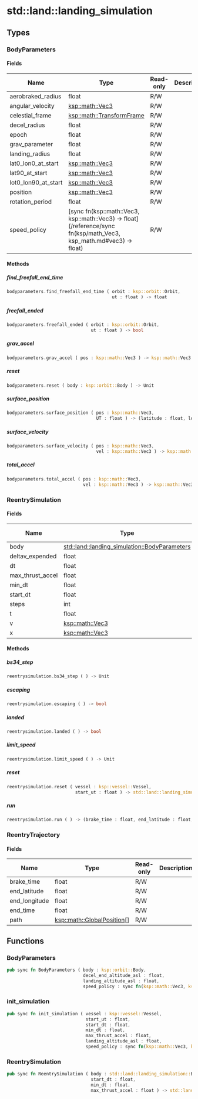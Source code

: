 # std::land::landing_simulation



## Types


### BodyParameters



#### Fields

Name | Type | Read-only | Description
--- | --- | --- | ---
aerobraked_radius | float | R/W | 
angular_velocity | [ksp::math::Vec3](/reference/ksp/math.md#vec3) | R/W | 
celestial_frame | [ksp::math::TransformFrame](/reference/ksp/math.md#transformframe) | R/W | 
decel_radius | float | R/W | 
epoch | float | R/W | 
grav_parameter | float | R/W | 
landing_radius | float | R/W | 
lat0_lon0_at_start | [ksp::math::Vec3](/reference/ksp/math.md#vec3) | R/W | 
lat90_at_start | [ksp::math::Vec3](/reference/ksp/math.md#vec3) | R/W | 
lot0_lon90_at_start | [ksp::math::Vec3](/reference/ksp/math.md#vec3) | R/W | 
position | [ksp::math::Vec3](/reference/ksp/math.md#vec3) | R/W | 
rotation_period | float | R/W | 
speed_policy | [sync fn(ksp::math::Vec3, ksp::math::Vec3) -> float](/reference/sync fn(ksp/math_Vec3, ksp_math.md#vec3) -> float) | R/W | 

#### Methods

##### find_freefall_end_time

```rust
bodyparameters.find_freefall_end_time ( orbit : ksp::orbit::Orbit,
                                        ut : float ) -> float
```



##### freefall_ended

```rust
bodyparameters.freefall_ended ( orbit : ksp::orbit::Orbit,
                                ut : float ) -> bool
```



##### grav_accel

```rust
bodyparameters.grav_accel ( pos : ksp::math::Vec3 ) -> ksp::math::Vec3
```



##### reset

```rust
bodyparameters.reset ( body : ksp::orbit::Body ) -> Unit
```



##### surface_position

```rust
bodyparameters.surface_position ( pos : ksp::math::Vec3,
                                  UT : float ) -> (latitude : float, longitude : float)
```



##### surface_velocity

```rust
bodyparameters.surface_velocity ( pos : ksp::math::Vec3,
                                  vel : ksp::math::Vec3 ) -> ksp::math::Vec3
```



##### total_accel

```rust
bodyparameters.total_accel ( pos : ksp::math::Vec3,
                             vel : ksp::math::Vec3 ) -> ksp::math::Vec3
```



### ReentrySimulation



#### Fields

Name | Type | Read-only | Description
--- | --- | --- | ---
body | [std::land::landing_simulation::BodyParameters](/reference/std/land_landing_simulation.md#bodyparameters) | R/W | 
deltav_expended | float | R/W | 
dt | float | R/W | 
max_thrust_accel | float | R/W | 
min_dt | float | R/W | 
start_dt | float | R/W | 
steps | int | R/W | 
t | float | R/W | 
v | [ksp::math::Vec3](/reference/ksp/math.md#vec3) | R/W | 
x | [ksp::math::Vec3](/reference/ksp/math.md#vec3) | R/W | 

#### Methods

##### bs34_step

```rust
reentrysimulation.bs34_step ( ) -> Unit
```



##### escaping

```rust
reentrysimulation.escaping ( ) -> bool
```



##### landed

```rust
reentrysimulation.landed ( ) -> bool
```



##### limit_speed

```rust
reentrysimulation.limit_speed ( ) -> Unit
```



##### reset

```rust
reentrysimulation.reset ( vessel : ksp::vessel::Vessel,
                          start_ut : float ) -> std::land::landing_simulation::ReentrySimulation
```



##### run

```rust
reentrysimulation.run ( ) -> (brake_time : float, end_latitude : float, end_longitude : float, end_time : float, path : ksp::math::GlobalPosition[])
```



### ReentryTrajectory



#### Fields

Name | Type | Read-only | Description
--- | --- | --- | ---
brake_time | float | R/W | 
end_latitude | float | R/W | 
end_longitude | float | R/W | 
end_time | float | R/W | 
path | [ksp::math::GlobalPosition](/reference/ksp/math.md#globalposition)[] | R/W | 

## Functions


### BodyParameters

```rust
pub sync fn BodyParameters ( body : ksp::orbit::Body,
                             decel_end_altitude_asl : float,
                             landing_altitude_asl : float,
                             speed_policy : sync fn(ksp::math::Vec3, ksp::math::Vec3) -> float ) -> std::land::landing_simulation::BodyParameters
```



### init_simulation

```rust
pub sync fn init_simulation ( vessel : ksp::vessel::Vessel,
                              start_ut : float,
                              start_dt : float,
                              min_dt : float,
                              max_thrust_accel : float,
                              landing_altitude_asl : float,
                              speed_policy : sync fn(ksp::math::Vec3, ksp::math::Vec3) -> float ) -> std::land::landing_simulation::ReentrySimulation
```



### ReentrySimulation

```rust
pub sync fn ReentrySimulation ( body : std::land::landing_simulation::BodyParameters,
                                start_dt : float,
                                min_dt : float,
                                max_thrust_accel : float ) -> std::land::landing_simulation::ReentrySimulation
```


